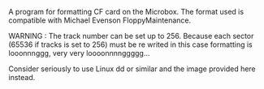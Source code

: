 A program for formatting CF card on the Microbox.
The format used is compatible with Michael Evenson FloppyMaintenance.

WARNING : The track number can be set up to 256. Because each sector (65536 if tracks is set to 256) must be re writed in this case formatting is looonnnggg, very very loooonnnnggggg...

Consider seriously to use Linux dd or similar and the image provided here instead.
